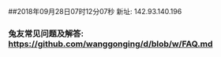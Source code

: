 ##2018年09月28日07时12分07秒 新址: 142.93.140.196
### 兔友常见问题及解答: https://github.com/wanggonging/d/blob/w/FAQ.md
